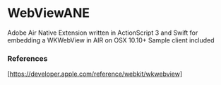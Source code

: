 # WebViewANE

Adobe Air Native Extension written in ActionScript 3 and Swift for embedding a WKWebView in AIR on OSX 10.10+
Sample client included

### References
[https://developer.apple.com/reference/webkit/wkwebview]
